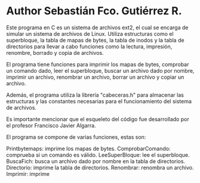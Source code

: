 # Author Sebastián Fco. Gutiérrez R.

Este programa en C es un sistema de archivos ext2, el cual se encarga de simular un sistema de archivos de Linux. Utiliza estructuras como el superbloque, la tabla de mapas de bytes, la tabla de inodos y la tabla de directorios para llevar a cabo funciones como la lectura, impresión, renombre, borrado y copia de archivos.

El programa tiene funciones para imprimir los mapas de bytes, comprobar un comando dado, leer el superbloque, buscar un archivo dado por nombre, imprimir un archivo, renombrar un archivo, borrar un archivo y copiar un archivo.

Además, el programa utiliza la librería "cabeceras.h" para almacenar las estructuras y las constantes necesarias para el funcionamiento del sistema de archivos.

Es importante mencionar que el esqueleto del código fue desarrollado por el profesor Francisco Javier Algarra.

El programa se compone de varias funciones, estas son:

Printbytemaps: imprime los mapas de bytes.
ComprobarComando: comprueba si un comando es válido.
LeeSuperBloque: lee el superbloque.
BuscaFich: busca un archivo dado por nombre en la tabla de directorios.
Directorio: imprime la tabla de directorios.
Renombrar: renombra un archivo.
Imprimir: imprime
